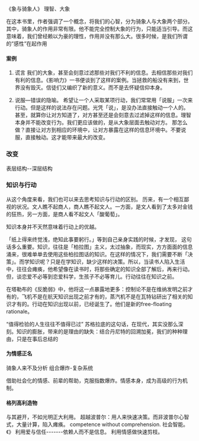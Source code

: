 《象与骑象人》
理智、大象

在这本书里，作者强调了一个概念，将我们的心智，分为骑象人与大象两个部分。其中，骑象人的作用非常有限。他不能完全控制大象的行为，只能适当引导。而这意味着，我们曾经赖以为豪的理性，作用并没有那么大。很多时候，是我们所谓的”感性”在起作用
#### 案例
1. 谎言
我们的大象，甚至会刻意过滤那些对我们不利的信息。去相信那些对我们有利的信息。《影响力》一书便谈到了这样的案例。当拯救的船没有来到，世界没有毁灭。信徒们又编织了新的意义。而不是去怀疑信仰本身。

2. 说服—错误的隐喻。
希望让一个人采取某项行动，我们常常用「说服」一次来行动。但是这样的说法存在问题。光凭「说」，是没办法直接触动一个人的。甚至，就算你让对方知道了，对方甚至还是会刻意去过滤掉这样的信息。理智本身并不能改变行为。我们更应该做的，是从大象层面去触动对方。
那怎么做？直接让对方到相应的环境中，让对方暴露在这样的信息环境中。不要说服，直接触动。这才能带来最大的改变。

### 改变
表层结构--深层结构

### 知识与行动

从这个角度来看，我们也可以来去思考知识与行动的区别。
历来，有一个相互鄙视的状况。文人瞧不起商人，商人瞧不起文人。一方面，是文人看到了太多对金钱的狂热，另一方面，是商人看不起文人「酸葡萄」。

知识本身并不天然意味着行动上的优越。

「纸上得来终觉浅，绝知此事要躬行。」等到自己亲身实践的时候，才发现， 这句话多么重要。知识，往往是「柏拉图」主义，太过抽象，而现实，方方面面的信息涌来，很难单单去使用这些柏拉图话的知识。在这样的情况下，我们需要不断「决策」。而学知识呢？只是在学知识，缺少这样的决策。所以，当读书人陷入生活中，往往会瘫痪，他希望像在读书时，将那些确定的知识全部了解后，再来行动。但，谈恋爱不必等到恋爱科学，生孩子不必等育儿。行动往往在知识之前。

在塔勒布的《反脆弱》中，他将这一点暴露地更多：控制论不是在维纳发明之前才有的，飞机不是在航天知识出现之前才有的，蒸汽机不是在瓦特钻研出了相关的知识才有的。行动在知识出现以前，已经诞生了。他们是新的free-floating rationale。 

“值得检验的人生往往不值得已过”
苏格拉底的这句话，在现代，其实没那么深刻。知识的膨胀，带来的是理由的缺失：结合丹尼特的回溯加冕，我们的种种理由，只是在事后总结的

#### 为情感正名
骑象人来不及分析
组合爆炸-复杂系统

借助社会化的情感、前辈的帮助，克服指数爆炸。情感本身，成为高级的行为机制。


#### 格列高利造物
与其避开，不如光明正大利用。
超越波普尔：用人来快速决策。而非波普尔心智式，大量计算，陷入瘫痪。
competence without comprehension.
社会智能。《》
利用爱与信任-------依赖人而不是信息。
利用情感做快速剪枝。

